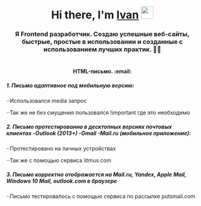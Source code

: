 <h1 align="center">Hi there, I'm <a href="#" target="_blank">Ivan</a> 
<img src="https://github.com/blackcater/blackcater/raw/main/images/Hi.gif" height="32"/></h1>

<h3 align="center">Я Frontend разработчик. Cоздаю успешные веб-сайты, быстрые, простые в использовании и созданные с использованием лучших практик. 👍🏼
</h3>

<!-- # 𝕄𝕪 𝕡𝕠𝕣𝕥𝕗𝕠𝕝𝕚𝕠🛠 -->
#

<h4 align="center">HTML-письмо. :email:
</h4>

<h5>1. Письмо адаптивное под мобильную версию:</h5> 
<p>⋅⋅Использовался media запрос</p> 
<p>⋅⋅Так же не без смущения пользовался !important где это необходимо</p>
<h5>2. Письмо протестированно в десктопных версиях почтовых клиентах -Outlook (2013+) -Gmail -Mail.ru (мобильное приложение):</h5>
<p>⋅⋅Протестировано на личных устройствах</p>  
<p>⋅⋅Так же с помощью сервиса litmus.com</p>
<h5>3. Письмо корректно отображается на Mail.ru, Yandex, Apple Mail, Windows 10 Mail, outlook.com в браузере</h5>
<p>⋅⋅Письмо тестировалось с помощью сервиса по рассылке putsmail.com</p>
